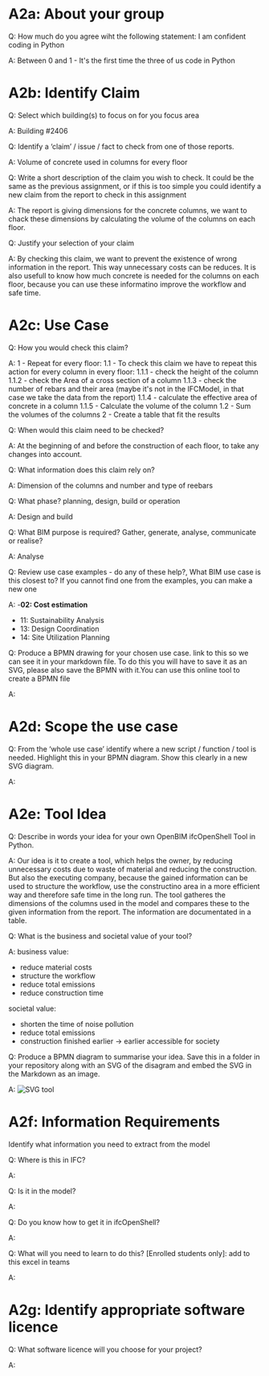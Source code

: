 # A2a: About your group

Q: How much do you agree wiht the following statement: I am confident coding in Python

A: Between 0 and 1 - It's the first time the three of us code in Python

# A2b: Identify Claim

Q: Select which building(s) to focus on for you focus area

A: Building #2406

Q: Identify a ‘claim’ / issue / fact to check from one of those reports.

A: Volume of concrete used in columns for every floor

Q: Write a short description of the claim you wish to check. It could be the same as the previous assignment,
   or if this is too simple you could identify a new claim from the report to check in this assignment

A: The report is giving dimensions for the concrete columns, we want to chack these dimensions by calculating the volume of the columns on each floor.

Q: Justify your selection of your claim

A: By checking this claim, we want to prevent the existence of wrong information in the report. This way unnecessary costs can be reduces.
It is also usefull to know how much concrete is needed for the columns on each floor, because you can use these informatino improve the workflow and safe time.

# A2c: Use Case

Q: How you would check this claim?

A: 1 - Repeat for every floor: 
         1.1 - To check this claim we have to repeat this action for every column in every floor:
         1.1.1 - check the height of the column 
         1.1.2 - check the Area of a cross section of a column
         1.1.3 - check the number of rebars and their area (maybe it's not in the IFCModel, in that case we take the data from the report)
         1.1.4 - calculate the effective area of concrete in a column
         1.1.5 - Calculate the volume of the column
         1.2 - Sum the volumes of the columns
         2 - Create a table that fit the results

Q: When would this claim need to be checked?

A: At the beginning of and before the construction of each floor, to take any changes into account.

Q: What information does this claim rely on?

A: Dimension of the columns and number and type of reebars

Q: What phase? planning, design, build or operation

A: Design and build

Q: What BIM purpose is required? Gather, generate, analyse, communicate or realise?

A: Analyse

Q: Review use case examples - do any of these help?, What BIM use case is this closest to? If you cannot find one from the examples, you can make a new one

A: -**02: Cost estimation**
   - 11: Sustainability Analysis
   - 13: Design Coordination
   - 14: Site Utilization Planning

Q: Produce a BPMN drawing for your chosen use case. link to this so we can see it in your markdown file. To do this you will have to save it as an SVG,
   please also save the BPMN with it.You can use this online tool to create a BPMN file

A: 

# A2d: Scope the use case

Q: From the ‘whole use case’ identify where a new script / function / tool is needed. Highlight this in your BPMN diagram. Show this clearly in a new SVG diagram.

A:
    
# A2e: Tool Idea

Q: Describe in words your idea for your own OpenBIM ifcOpenShell Tool in Python.

A: Our idea is it to create a tool, which helps the owner, by reducing unnecessary costs due to waste of material and reducing the construction.
But also the executing company, because the gained information can be used to structure the workflow, use the constructino area in a more efficient way and therefore safe time in the long run.
The tool gatheres the dimensions of the columns used in the model and compares these to the given information from the report. The information are documentated in a table.

Q: What is the business and societal value of your tool?

A: business value:
   -   reduce material costs
   -   structure the workflow
   -   reduce total emissions
   -   reduce construction time
     
   societal value:
   -   shorten the time of noise pollution
   -   reduce total emissions
   -   construction finished earlier -> earlier accessible for society

Q: Produce a BPMN diagram to summarise your idea. Save this in a folder in your repository along with an SVG of the disagram and embed the SVG in the Markdown as an            image.

A:
![SVG tool](https://raw.githubusercontent.com/JanikRosien/BIManalyst_g_23/refs/heads/main/A2/IMG/241007%20totalcolumns.svg)

# A2f: Information Requirements
Identify what information you need to extract from the model

Q: Where is this in IFC?

A:

Q: Is it in the model?

A:

Q: Do you know how to get it in ifcOpenShell?

A:

Q: What will you need to learn to do this? [Enrolled students only]: add to this excel in teams

A:

# A2g: Identify appropriate software licence

Q: What software licence will you choose for your project?

A: 


